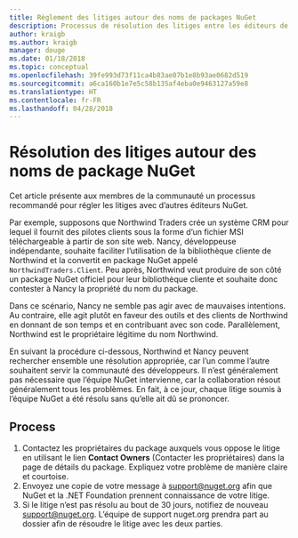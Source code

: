 ```yaml
---
title: Règlement des litiges autour des noms de packages NuGet
description: Processus de résolution des litiges entre les éditeurs de packages NuGet liés à la personnalisation, aux marques et autres situations de conflit.
author: kraigb
ms.author: kraigb
manager: douge
ms.date: 01/18/2018
ms.topic: conceptual
ms.openlocfilehash: 39fe993d73f11ca4b83ae07b1e8b93ae0682d519
ms.sourcegitcommit: a6ca160b1e7e5c58b135af4eba0e9463127a59e8
ms.translationtype: HT
ms.contentlocale: fr-FR
ms.lasthandoff: 04/28/2018
---
```

# <a name="resolving-disputes-over-nuget-package-names"></a>Résolution des litiges autour des noms de package NuGet

Cet article présente aux membres de la communauté un processus recommandé pour régler les litiges avec d’autres éditeurs NuGet.

Par exemple, supposons que Northwind Traders crée un système CRM pour lequel il fournit des pilotes clients sous la forme d’un fichier MSI téléchargeable à partir de son site web. Nancy, développeuse indépendante, souhaite faciliter l’utilisation de la bibliothèque cliente de Northwind et la convertit en package NuGet appelé `NorthwindTraders.Client`. Peu après, Northwind veut produire de son côté un package NuGet officiel pour leur bibliothèque cliente et souhaite donc contester à Nancy la propriété du nom du package.

Dans ce scénario, Nancy ne semble pas agir avec de mauvaises intentions. Au contraire, elle agit plutôt en faveur des outils et des clients de Northwind en donnant de son temps et en contribuant avec son code. Parallèlement, Northwind est le propriétaire légitime du nom Northwind.

En suivant la procédure ci-dessous, Northwind et Nancy peuvent rechercher ensemble une résolution appropriée, car l’un comme l’autre souhaitent servir la communauté des développeurs. Il n’est généralement pas nécessaire que l’équipe NuGet intervienne, car la collaboration résout généralement tous les problèmes. En fait, à ce jour, chaque litige soumis à l’équipe NuGet a été résolu sans qu’elle ait dû se prononcer.

## <a name="process"></a>Process

1. Contactez les propriétaires du package auxquels vous oppose le litige en utilisant le lien **Contact Owners** (Contacter les propriétaires) dans la page de détails du package. Expliquez votre problème de manière claire et courtoise.
2. Envoyez une copie de votre message à [support@nuget.org](mailto:support@nuget.org) afin que NuGet et la .NET Foundation prennent connaissance de votre litige.
3. Si le litige n’est pas résolu au bout de 30 jours, notifiez de nouveau [support@nuget.org](mailto:support@nuget.org). L’équipe de support nuget.org prendra part au dossier afin de résoudre le litige avec les deux parties.

